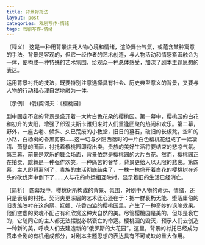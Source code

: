 ```yaml
---
title: 背景衬托法
layout: post
categories: 戏剧写作-情绪
tags: 戏剧写作-情绪
---
```


〔释义〕 这是一种用背景烘托人物心境和情绪，渲染舞台气氛，或蕴含某种寓意的手法。背景是客观的，但它一经作者的艺术创造，与人物活动和情感紧密融合为一体，便构成一种特殊的艺术氛围，给观众一种总体感受，加深了剧本主题思想的表达。

运用背景衬托的技法，既要特别注意选择具有社会、历史典型意义的背景，又要与人物的行动和心理自然地融为一体。

〔示例〕 (俄)契诃夫：《樱桃园》

剧中固定不变的背景是盛开着一大片白色花朵的樱桃园。第一幕中，樱桃园的白花和初升的太阳，增强了郎涅夫斯卡雅归来时人们重逢团聚的热闹和欢乐。第二幕，野外，一座古老、倾斜、久已荒废的小教堂，旧日的墓石，破旧的长板凳，空旷的小路，白杨树的昏黑剪影……这一切与夕阳西落时的一片白色樱桃花组成了一幅凄清、萧瑟的图画，衬托着樱桃园即将出卖，贵族的美好生活将要结束的悲凉气氛。第三幕，前景是欢乐的舞会场面，背景依然是樱桃园的大片白花。然而，樱桃园正在拍卖，跳舞是一种强作欢笑，一种痛苦的奢华，背景更给人以无限的悲哀。第四幕，主人即将离别了，贵族的生活彻底结束了，一株一株盛开着白花的樱桃树在斧头的砍伐声中倒下了……人与花的命运相互映衬，显示着旧的生活已经消亡。

〔简析〕 四幕戏中，樱桃树所构成的背景、氛围，对剧中人物的命运、情绪，还只是表层的衬托。契诃夫更深层的艺术匠心还在于：把一群衰朽无能、堕落庸俗的旧贵族映衬在这绚丽、妩媚、花香四溢的樱桃园里，产生了一种奇妙的讽喻效果。他们空虚的灵魂不配占有和欣赏这种大自然的美。尽管樱桃园是美的，但却是衰亡的，它随同它的主人都无法摆脱必然衰亡的命运。樱桃园的毁灭，预示人们去创造一种新的美，呼唤人们去建造新的“俄罗斯的大花园”。这里，背景的衬托已经成为贯串全剧的有机组成部分，对剧本主题思想的表达具有不可或缺的重大作用。 